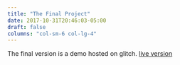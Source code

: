 ```yaml
---
title: "The Final Project"
date: 2017-10-31T20:46:03-05:00
draft: false
columns: "col-sm-6 col-lg-4"
---
```

The final version is a demo hosted on glitch.
[live version](https://flickrfeed.glitch.me/)
